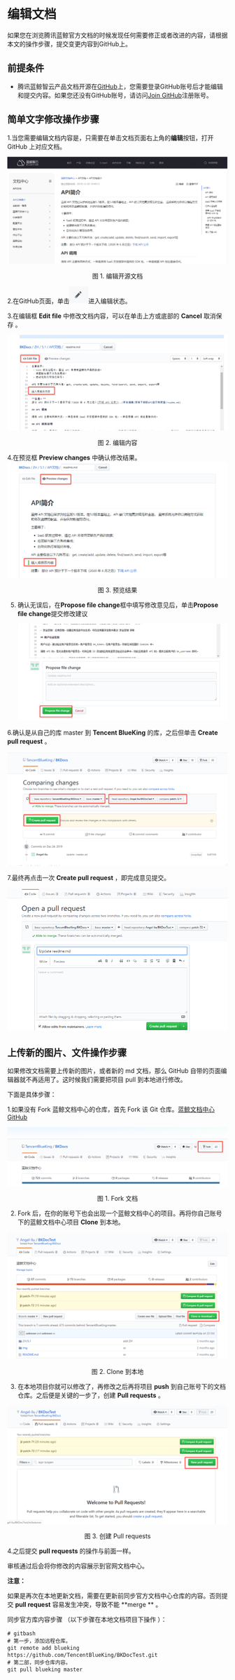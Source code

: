 # 编辑文档

 如果您在浏览腾讯蓝鲸官方文档的时候发现任何需要修正或者改进的内容，请根据本文的操作步骤，提交变更内容到GitHub上。

## 前提条件

- 腾讯蓝鲸智云产品文档开源在[GitHub]( https://github.com/TencentBlueKing/BKDocs )上，您需要登录GitHub账号后才能编辑和提交内容。如果您还没有GitHub账号，请访问[Join GitHub](https://github.com/join)注册账号。

## 简单文字修改操作步骤

1.当您需要编辑文档内容是，只需要在单击文档页面右上角的**编辑**按钮，打开 GitHub 上对应文档。

![1577071893871](./typora-user-images/1577071893871.png)

 <center>图 1. 编辑开源文档 </center>

2.在GitHub页面，单击![1577072206465](./typora-user-images/1577072206465.png)进入编辑状态。

3.在编辑框 **Edit file** 中修改文档内容，可以在单击上方或底部的  **Cancel** 取消保存 。

![1577072392942](./typora-user-images/1577072392942.png)

 <center> 图 2. 编辑内容 </center>

4.在预览框 **Preview changes** 中确认修改结果。![1577072459036](./typora-user-images/1577072459036.png)

 <center> 图 3. 预览结果 </center>


5. 确认无误后，在**Propose file change**框中填写修改意见后，单击**Propose file change**提交修改建议

   ![1577172276823](./typora-user-images/1577172276823.png)

6.确认是从自己的库 master 到 **Tencent BlueKing** 的库，之后但单击 **Create pull request** 。

![1577172537578](./typora-user-images/1577172537578.png)


7.最终再点击一次 **Create pull request** ，即完成意见提交。

![1577172576685](./typora-user-images/1577172576685.png)


## 上传新的图片、文件操作步骤

如果修改文档需要上传新的图片，或者新的 md 文档，那么 GitHub 自带的页面编辑器就不再适用了。这时候我们需要把项目 pull 到本地进行修改。

下面是具体步骤：

1.如果没有 Fork 蓝鲸文档中心的仓库，首先 Fork 该 Git 仓库。[蓝鲸文档中心 GitHub](https://github.com/TencentBlueKing/BKDocTest)

![1577173283172](./typora-user-images/1577173283172.png)

 <center> 图 1. Fork 文档 </center>

2. Fork  后，在你的账号下也会出现一个蓝鲸文档中心的项目。再将你自己账号下的蓝鲸文档中心项目 **Clone** 到本地。

![1577173461391](./typora-user-images/1577173461391.png)

 <center> 图 2. Clone 到本地 </center>

3. 在本地项目你就可以修改了，再修改之后再将项目 **push** 到自己账号下的文档仓库。之后便是关键的一步了，创建 **Pull requests** 。

![1577173519595](./typora-user-images/1577173519595.png)

 <center> 图 3. 创建 Pull requests </center>

4.之后提交 **pull requests** 的操作与前面一样。

审核通过后会将你修改的内容展示到官网文档中心。



**注意：**

如果是再次在本地更新文档，需要在更新前同步官方文档中心仓库的内容。否则提交 **pull request** 容易发生冲突，导致不能  **merge ** 。

同步官方库内容步骤 （以下步骤在本地文档项目下操作 ）：

```
# gitbash
# 第一步，添加远程仓库。
git remote add blueking https://github.com/TencentBlueKing/BKDocTest.git
# 第二部，同步仓库内容。
git pull blueking master
```
